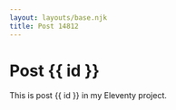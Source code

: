 ```yaml
---
layout: layouts/base.njk
title: Post 14812
---
```


# Post {{ id }}

This is post {{ id }} in my Eleventy project.
